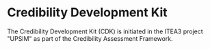# Credibility Development Kit

The Credibility Development Kit (CDK) is initiated in the ITEA3 project "UPSIM" as part of the Credibility Assessment Framework. 